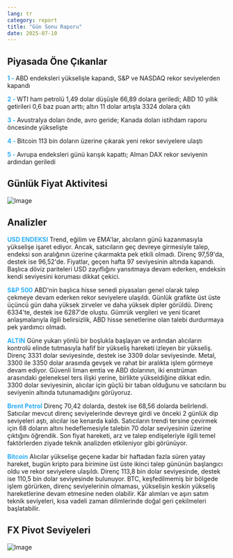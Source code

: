 ```yaml
---
lang: tr
category: report
title: "Gün Sonu Raporu"
date: 2025-07-10
---
```



<h2>Piyasada Öne Çıkanlar</h2>
<strong style="color: #2caef7;">1 - </strong> ABD endeksleri yükselişle kapandı, S&P ve NASDAQ rekor seviyelerden kapandı

<strong style="color: #2caef7;">2 - </strong> WTI ham petrolü 1,49 dolar düşüşle 66,89 dolara geriledi; ABD 10 yıllık getirileri 0,6 baz puan arttı; altın 11 dolar artışla 3324 dolara çıktı

<strong style="color: #2caef7;">3 - </strong> Avustralya doları önde, avro geride; Kanada doları istihdam raporu öncesinde yükselişte


<strong style="color: #2caef7;">4 - </strong> Bitcoin 113 bin doların üzerine çıkarak yeni rekor seviyelere ulaştı


<strong style="color: #2caef7;">5 - </strong> Avrupa endeksleri günü karışık kapattı; Alman DAX rekor seviyenin ardından geriledi



<h2>Günlük Fiyat Aktivitesi</h2>
<img src="https://markleighedu.github.io/img/Jul-2025/10-Jul-2025/price.jpg" alt="Image"/>

<h2>Analizler</h2>
<strong style="color: #2caef7;">USD ENDEKSI</strong> Trend, eğilim ve EMA'lar, alıcıların günü kazanmasıyla yükselişe işaret ediyor. Ancak, satıcıların geç devreye girmesiyle talep, endeksi son aralığının üzerine çıkarmakta pek etkili olmadı. Direnç 97,59'da, destek ise 96,52'de. Fiyatlar, geçen hafta 97 seviyesinin altında kapandı. Başlıca döviz pariteleri USD zayıflığını yansıtmaya devam ederken, endeksin kendi seviyesini koruması dikkat çekici.

<strong style="color: #2caef7;">S&P 500</strong> ABD'nin başlıca hisse senedi piyasaları genel olarak talep çekmeye devam ederken rekor seviyelere ulaşıldı. Günlük grafikte üst üste üçüncü gün daha yüksek zirveler ve daha yüksek dipler görüldü. Direnç 6334'te, destek ise 6287'de oluştu. Gümrük vergileri ve yeni ticaret anlaşmalarıyla ilgili belirsizlik, ABD hisse senetlerine olan talebi durdurmaya pek yardımcı olmadı.

<strong style="color: #2caef7;">ALTIN</strong> Güne yukarı yönlü bir boşlukla başlayan ve ardından alıcıların kontrolü elinde tutmasıyla hafif bir yükseliş hareketi izleyen bir yükseliş. Direnç 3331 dolar seviyesinde, destek ise 3309 dolar seviyesinde. Metal, 3300 ile 3350 dolar arasında gevşek ve rahat bir aralıkta işlem görmeye devam ediyor. Güvenli liman emtia ve ABD dolarının, iki enstrüman arasındaki geleneksel ters ilişki yerine, birlikte yükseldiğine dikkat edin. 3300 dolar seviyesinin, alıcılar için güçlü bir taban olduğunu ve satıcıların bu seviyenin altında tutunamadığını görüyoruz.

<strong style="color: #2caef7;">Brent Petrol</strong> Direnç 70,42 dolarda, destek ise 68,56 dolarda belirlendi. Satıcılar mevcut direnç seviyelerinde devreye girdi ve önceki 2 günlük dip seviyeleri aştı, alıcılar ise kenarda kaldı. Satıcıların trendi tersine çevirmek için 68 doların altını hedeflemesiyle talebin 70 dolar seviyesinin üzerine çıktığını öğrendik. Son fiyat hareketi, arz ve talep endişeleriyle ilgili temel faktörlerden ziyade teknik analizden etkileniyor gibi görünüyor.

<strong style="color: #2caef7;">Bitcoin</strong> Alıcılar yükselişe geçene kadar bir haftadan fazla süren yatay hareket, bugün kripto para birimine üst üste ikinci talep gününün başlangıcı oldu ve rekor seviyelere ulaşıldı. Direnç 113,8 bin dolar seviyesinde, destek ise 110,5 bin dolar seviyesinde bulunuyor. BTC, keşfedilmemiş bir bölgede işlem görürken, direnç seviyelerinin olmaması, yükselişin keskin yükseliş hareketlerine devam etmesine neden olabilir. Kâr alımları ve aşırı satım teknik seviyeleri, kısa vadeli zaman dilimlerinde doğal geri çekilmeleri başlatabilir.



<h2>FX Pivot Seviyeleri</h2>
<img src="https://markleighedu.github.io/img/Jul-2025/10-Jul-2025/pivot.jpg" alt="Image"/>